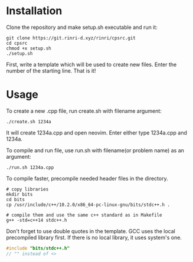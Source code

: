 # Installation

Clone the repository and make setup.sh executable and run it:

```shell
git clone https://git.rinri-d.xyz/rinri/cpsrc.git
cd cpsrc
chmod +x setup.sh
./setup.sh
```

First, write a template which will be used to create new files. Enter the number of the starting line. That is it!

# Usage

To create a new .cpp file, run create.sh with filename argument:

```shell
./create.sh 1234a
```

It will create 1234a.cpp and open neovim. Enter either type 1234a.cpp and 1234a.

To compile and run file, use run.sh with filename(or problem name) as an argument:

```shell
./run.sh 1234a.cpp
```

To compile faster, precompile needed header files in the directory.

```shell
# copy libraries
mkdir bits
cd bits
cp /usr/include/c++/10.2.0/x86_64-pc-linux-gnu/bits/stdc++.h .

# compile them and use the same c++ standard as in Makefile
g++ -std=c++14 stdc++.h
```

Don't forget to use double quotes in the template. GCC uses the local precompiled library first. If there is no local library, it uses system's one. 

```c++
#include "bits/stdc++.h"
// "" instead of <>
```
